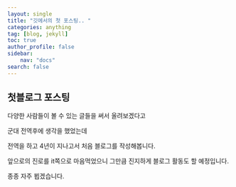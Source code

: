 ```yaml
---
layout: single
title: "깃에서의 첫 포스팅.. "
categories: anything
tag: [blog, jekyll]
toc: true
author_profile: false
sidebar:
    nav: "docs"
search: false
---
```

## 첫블로그 포스팅



다양한 사람들이 볼 수 있는 글들을 써서 올려보겠다고

군대 전역후에 생각을 했었는데 

전역을 하고 4년이 지나고서 처음 블로그를 작성해봅니다. 

앞으로의 진로를 it쪽으로 마음먹었으니 그만큼 진지하게 블로그 활동도 할 예정입니다. 

종종 자주 뵙겠습니다.

